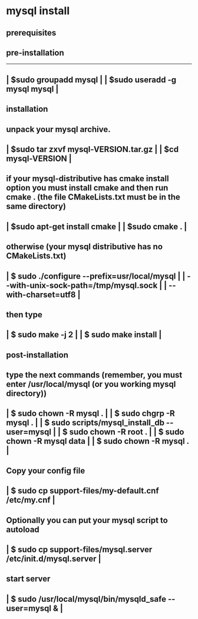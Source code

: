 # mysql install

 prerequisites 
 --------------

 
 pre-installation
 ----------------
 ------------------------------------------------------------------------
 | $sudo groupadd mysql							|
 | $sudo useradd -g mysql mysql						|
 ------------------------------------------------------------------------

 
 installation
 -----------------
 unpack your mysql archive.
 ------------------------------------------------------------------------
 | $sudo tar zxvf mysql-VERSION.tar.gz					|
 | $cd mysql-VERSION							|
 ------------------------------------------------------------------------

 if your mysql-distributive has cmake install option you
 must install cmake and then run cmake .
 (the file CMakeLists.txt must be in the same directory)
 ------------------------------------------------------------------------
 | $sudo apt-get install cmake						|
 | $sudo cmake .							|
 ------------------------------------------------------------------------ 

 otherwise (your mysql distributive has no CMakeLists.txt)
 ------------------------------------------------------------------------ 
 | $ sudo ./configure --prefix=usr/local/mysql				|
 |		      --with-unix-sock-path=/tmp/mysql.sock	   	|
 |	              --with-charset=utf8				|
 ------------------------------------------------------------------------
 
 then type
 ------------------------------------------------------------------------ 
 | $ sudo make -j 2							|
 | $ sudo make install							|
 ------------------------------------------------------------------------


 post-installation
 ------------------
 type the next commands
 (remember, you must enter /usr/local/mysql (or you working mysql directory))
 ------------------------------------------------------------------------ 
 | $ sudo chown -R mysql .						|
 | $ sudo chgrp -R mysql .						|
 | $ sudo scripts/mysql_install_db --user=mysql				|
 | $ sudo chown -R root .						|
 | $ sudo chown -R mysql data						|
 | $ sudo chown -R mysql .						|
 ------------------------------------------------------------------------
 
 Copy your config file
 ------------------------------------------------------------------------ 
 | $ sudo cp support-files/my-default.cnf /etc/my.cnf			|
 ------------------------------------------------------------------------

  Optionally you can put your mysql script to autoload
 ------------------------------------------------------------------------
 | $ sudo cp support-files/mysql.server /etc/init.d/mysql.server    	|
 ------------------------------------------------------------------------

 start server
 ------------------------------------------------------------------------
 | $ sudo /usr/local/mysql/bin/mysqld_safe --user=mysql & 		|
 ------------------------------------------------------------------------ 

